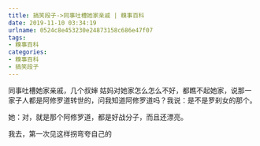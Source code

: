 ```yaml
---
title: 搞笑段子->同事吐槽她家亲戚 | 糗事百科
date: 2019-11-10 03:34:19
urlname: 0524c8e453230e24873158c686e47f07
tags: 
- 糗事百科
categories:
- 糗事百科
- 搞笑段子
---
```

同事吐槽她家亲戚，几个叔婶  姑妈对她家怎么怎么不好，都瞧不起她家，说那一家子人都是阿修罗道转世的，问我知道阿修罗道吗？我说：是不是罗刹女的那个。

她：对，就是那个阿修罗道，都是好战分子，而且还漂亮。

我去，第一次见这样拐弯夸自己的


